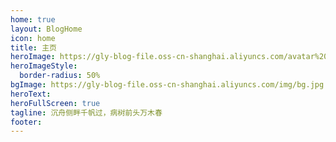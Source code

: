```yaml
---
home: true
layout: BlogHome
icon: home
title: 主页
heroImage: https://gly-blog-file.oss-cn-shanghai.aliyuncs.com/avatar%20.jpg
heroImageStyle:
  border-radius: 50%
bgImage: https://gly-blog-file.oss-cn-shanghai.aliyuncs.com/img/bg.jpg
heroText: 
heroFullScreen: true
tagline: 沉舟侧畔千帆过，病树前头万木春
footer:
---
```

